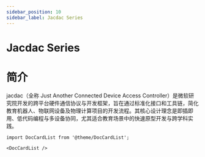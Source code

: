 ```yaml
---
sidebar_position: 10
sidebar_label: Jacdac Series
---
```


# Jacdac Series

# 简介
jacdac（全称 Just Another Connected Device Access Controller）是微软研究院开发的跨平台硬件通信协议与开发框架，旨在通过标准化接口和工具链，简化教育机器人、物联网设备及物理计算项目的开发流程。其核心设计理念是即插即用、低代码编程与多设备协同，尤其适合教育场景中的快速原型开发与跨学科实践。

```mdx-code-block
import DocCardList from '@theme/DocCardList';

<DocCardList />
```
